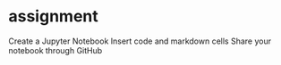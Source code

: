 # assignment
Create a Jupyter Notebook
Insert code and markdown cells 
Share your notebook through GitHub

